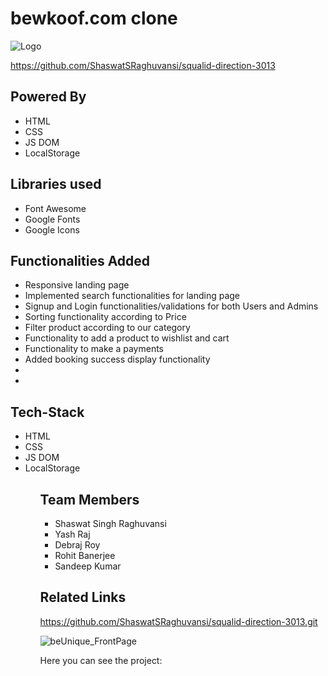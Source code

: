 # bewkoof.com clone
![Logo](https://user-images.githubusercontent.com/115460278/221364908-8395ed36-3ab5-40e2-9faa-0946f69168f3.jpg)

https://github.com/ShaswatSRaghuvansi/squalid-direction-3013

## Powered By
<ul>
<li>HTML</li>
<li>CSS</li>
<li>JS DOM</li>
<li>LocalStorage</li>
</ul>

## Libraries used
<ul>
<li>Font Awesome</li>
<li>Google Fonts</li>
<li>Google Icons</li>
</ul>

## Functionalities Added

<ul>
<li>Responsive landing page</li>
<li>Implemented search functionalities for landing page</li>
<li>Signup and Login functionalities/validations for both Users and Admins</li>
<li>Sorting functionality according to Price</li>
<li>Filter product according to our category</li>
<li>Functionality to add a product to wishlist and cart</li>
<li>Functionality to make a payments</li>
<li>Added booking success display functionality</li>
<li></li>
<li></li>
</ul>

## Tech-Stack
<ul>
<li>HTML</li>
<li>CSS</li>
<li>JS DOM</li>
<li>LocalStorage</li>
<ul>

## Team Members
<ul>
  <li>Shaswat Singh Raghuvansi</li>
  <li>Yash Raj</li>
  <li>Debraj Roy</li>
  <li>Rohit Banerjee</li>
  <li>Sandeep Kumar</li>
</ul>

## Related Links
https://github.com/ShaswatSRaghuvansi/squalid-direction-3013.git

![beUnique_FrontPage](https://user-images.githubusercontent.com/115460278/221366235-e6262d38-9941-4984-a00d-b90b52d33c04.jpg)




Here you can see the project: 


